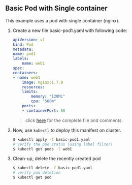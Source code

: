 ## Basic Pod with Single container

This example uses a pod with single container (nginx). 

1.  Create a new file basic-pod1.yaml with following code:

    ```yaml
    apiVersion: v1
    kind: Pod
    metadata:
    name: pod1
    labels:
        name: web1
    spec:
    containers:
    - name: web1
        image: nginx:1.7.9
        resources:
        limits:
            memory: "128Mi"
            cpu: "500m"
        ports:
        - containerPort: 80
    ```
    > click [here](./basic-pod1.yaml) for the complete file and comments.

2.  Now, use `kubectl` to deploy this manifest on cluster.

    ```bash
    $ kubectl apply -f basic-pod1.yaml
    # verify the pod status (using label filter)
    $ kubectl get pods -l web1
    ```
3.  Clean-up, delete the recently created pod

    ```bash
    $ kubectl delete -f basic-pod1.yaml
    # verify pod deletion
    $ kubectl get pod
    ```